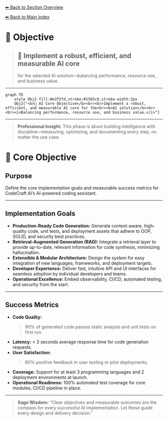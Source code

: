 [⬅ Back to Section Overview](README.md)

[⬅ Back to Main Index](../../INDEX.md)

# 🎯 Objective

> ## 🧠 Implement a robust, efficient, and measurable AI core
>
> for the selected AI solution—balancing performance, resource use, and business value.

---

```mermaid
graph TD
    style Obj2 fill:#e3f2fd,stroke:#1565c0,stroke-width:2px
    Obj2["<b>🧠 AI Core Objective</b><br><br>Implement a robust, efficient, and measurable AI core for the<br><b>AI solution</b><br><br><i>Balancing performance, resource use, and business value.</i>"]
```

---

> **Professional Insight:**
> This phase is about building intelligence with discipline—measuring, optimizing, and documenting every step, no matter the use case.

# 🎯 Core Objective

## Purpose

Define the core implementation goals and measurable success metrics for CodeCraft AI’s AI-powered coding assistant.

---

## Implementation Goals

- **Production-Ready Code Generation:**
  Generate context-aware, high-quality code, unit tests, and deployment assets that adhere to OOP, SOLID, and security best practices.
- **Retrieval-Augmented Generation (RAG):**
  Integrate a retrieval layer to provide up-to-date, relevant information for code synthesis, minimizing hallucination.
- **Extensible & Modular Architecture:**
  Design the system for easy integration of new languages, frameworks, and deployment targets.
- **Developer Experience:**
  Deliver fast, intuitive API and UI interfaces for seamless adoption by individual developers and teams.
- **Operational Excellence:**
  Embed observability, CI/CD, automated testing, and security from the start.

---

## Success Metrics

- **Code Quality:**
  > 90% of generated code passes static analysis and unit tests on first run.
- **Latency:**
  < 3 seconds average response time for code generation requests.
- **User Satisfaction:**
  > 80% positive feedback in user testing or pilot deployments.
- **Coverage:**
  Support for at least 3 programming languages and 2 deployment environments at launch.
- **Operational Readiness:**
  100% automated test coverage for core modules; CI/CD pipeline in place.

---

> **Sage Wisdom:**
> “Clear objectives and measurable outcomes are the compass for every successful AI implementation. Let these guide every design and delivery decision.”
